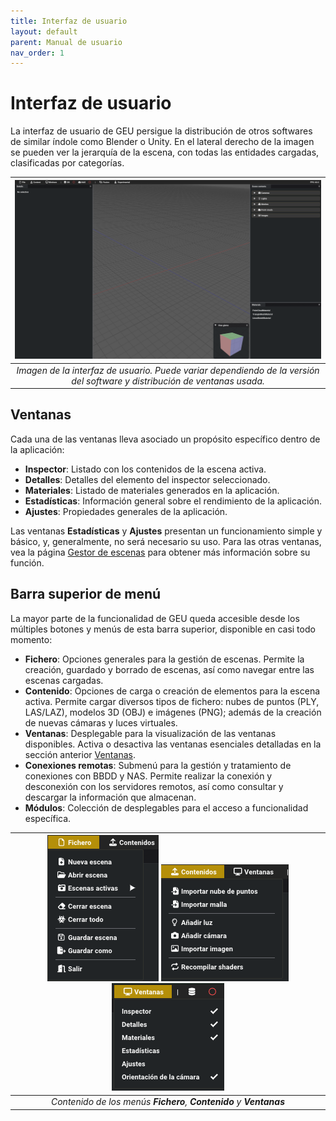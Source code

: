 ```yaml
---
title: Interfaz de usuario
layout: default
parent: Manual de usuario
nav_order: 1
---
```


# Interfaz de usuario

La interfaz de usuario de GEU persigue la distribución de otros softwares de similar índole como Blender o Unity. En el lateral derecho de la imagen se pueden ver la jerarquía de la escena, con todas las entidades cargadas, clasificadas por categorías. 

| ![UI general](./gui_overview.png)                                                                          |
|:-------------------------------------------------------------------------------------------------------------------------:|
| *Imagen de la interfaz de usuario. Puede variar dependiendo de la versión del software y distribución de ventanas usada.* |


## Ventanas

Cada una de las ventanas lleva asociado un propósito específico dentro de la aplicación:

* **Inspector**: Listado con los contenidos de la escena activa.
* **Detalles**: Detalles del elemento del inspector seleccionado.
* **Materiales**: Listado de materiales generados en la aplicación.
* **Estadísticas**: Información general sobre el rendimiento de la aplicación.
* **Ajustes**: Propiedades generales de la aplicación.

Las ventanas **Estadísticas** y **Ajustes** presentan un funcionamiento simple y básico, y, generalmente, no será necesario su uso. Para las otras ventanas, vea la página [Gestor de escenas](/Usuario/Manual/GestorEscenas) para obtener más información sobre su función.

## Barra superior de menú

La mayor parte de la funcionalidad de GEU queda accesible desde los múltiples botones y menús de esta barra superior, disponible en casi todo momento:

* **Fichero**: Opciones generales para la gestión de escenas. Permite la creación, guardado y borrado de escenas, así como navegar entre las escenas cargadas.
* **Contenido**: Opciones de carga o creación de elementos para la escena activa. Permite cargar diversos tipos de fichero: nubes de puntos (PLY, LAS/LAZ), modelos 3D (OBJ) e imágenes (PNG); además de la creación de nuevas cámaras y luces virtuales.
* **Ventanas**: Desplegable para la visualización de las ventanas disponibles. Activa o desactiva las ventanas esenciales detalladas en la sección anterior [Ventanas](#ventanas).
* **Conexiones remotas**: Submenú para la gestión y tratamiento de conexiones con BBDD y NAS. Permite realizar la conexión y desconexión con los servidores remotos, así como consultar y descargar la información que almacenan.
* **Módulos**: Colección de desplegables para el acceso a funcionalidad específica.


|![File menu](./scenes_manage.png) ![Content menu](./gui_menu_content.png) ![Windows menu](./gui_menu_windows.png)|
|:-------------------------------------------------------------------------------------------------------------------------:|
|*Contenido de los menús **Fichero**, **Contenido** y **Ventanas***|

